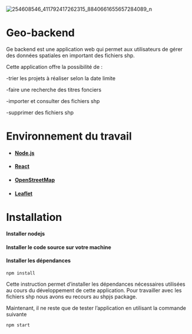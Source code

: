 ![254608546_411792417262315_8840661655657284089_n](https://user-images.githubusercontent.com/93826690/140927496-e5e231b8-cde7-4a45-afd3-e97d79b9f0ff.png)
# Geo-backend
Ge backend est une application web qui permet aux utilisateurs de gérer des données spatiales en important des fichiers shp. 

Cette application offre la possibilité de : 

-trier les projets à réaliser selon la date limite  

-faire une recherche des titres fonciers  

-importer et consulter  des fichiers shp  

-supprimer des fichiers shp 
# Environnement du travail 
- #### [Node.js](https://nodejs.org/en/)
- #### [React](https://fr.reactjs.org/)
- #### [OpenStreetMap](https://www.openstreetmap.org/#map=6/33.962/9.558)
- #### [Leaflet](https://leafletjs.com/)


# Installation

#### Installer nodejs 

#### Installer le code source sur votre machine  

#### Installer les dépendances  
```
npm install 
```
Cette instruction permet d’installer les dépendances nécessaires utilisées au cours du développement de cette application. 
Pour travailler avec les fichiers shp nous avons eu recours au shpjs package. 

Maintenant, il ne reste que de tester l’application en utilisant la commande suivante  
```
npm start  
```
